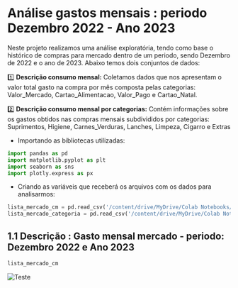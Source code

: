 # Análise gastos mensais : periodo  Dezembro 2022 - Ano 2023

Neste projeto realizamos uma análise exploratória, tendo como base o histórico de compras para mercado dentro de um periodo, sendo Dezembro de 2022 e o ano de 2023. Abaixo temos dois conjuntos de dados:

1️⃣ **Descrição consumo mensal:** Coletamos dados que nos apresentam o valor total gasto na compra por mês composta pelas categorias: Valor_Mercado, Cartao_Alimentacao, Valor_Pago e Cartao_Natal.

2️⃣ **Descrição consumo mensal por categorias:** Contém informações sobre os gastos obtidos nas compras mensais subdivididos por categorias: Suprimentos, Higiene, Carnes_Verduras, Lanches, Limpeza, Cigarro e Extras


* Importando as bibliotecas utilizadas:

~~~~python
import pandas as pd
import matplotlib.pyplot as plt
import seaborn as sns
import plotly.express as px
~~~~

* Criando as variáveis que receberá os arquivos com os dados para analisarmos:
~~~~python
lista_mercado_cm = pd.read_csv('/content/drive/MyDrive/Colab Notebooks/Projetos/Consumo mercado /lista_mercado_cm.txt')
lista_mercado_categoria = pd.read_csv('/content/drive/MyDrive/Colab Notebooks/Projetos/Consumo mercado /lista_mercado_categoria.txt')
~~~~


## 1.1 Descrição : Gasto mensal mercado - periodo: Dezembro 2022 e Ano 2023

~~~~python
lista_mercado_cm
~~~~

![Teste](C:\Users\Usuário\Pictures\df_dataframe.png)




